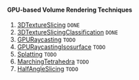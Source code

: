 #### GPU-based Volume Rendering Techniques

1. [3DTextureSlicing](3DTextureSlicing/README.md) `DONE`
2. [3DTextureSlicingClassification](3DTextureSlicingClassification/README.md) `DONE`
3. [GPURaycasting](GPURaycasting/README.md) `TODO`
4. [GPURaycastingIsosurface](GPURaycastingIsosurface/README.md) `TODO`
5. [Splatting](Splatting/README.md) `TODO`
6. [MarchingTetrahedra](MarchingTetrahedra/README.md) `TODO`
7. [HalfAngleSlicing](HalfAngleSlicing/README.md) `TODO`

